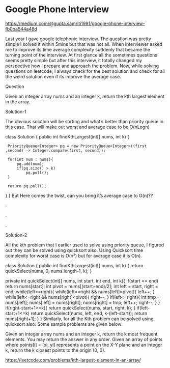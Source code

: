 # Google Phone Interview

https://medium.com/@gupta.samriti1991/google-phone-interview-fb0ba544a48d

Last year I gave google telephonic interview. The question was pretty simple I solved it within 5mins but that was not all. When interviewer asked me to improve its time average complexity suddenly that became the turning point of the interview. At first glance all the sometimes questions seems pretty simple but after this interview, it totally changed my perspective how I prepare and approach the problem. Now, while solving questions on leetcode, I always check for the best solution and check for all the weird solution even if its improve the average case.

Question

Given an integer array nums and an integer k, return the kth largest element in the array.

Solution-1

The obvious solution will be sorting and what’s better than priority queue in this case. That will make out worst and average case to be O(nLogn)

class Solution {
  public int findKthLargest(int[] nums, int k) {
 
     PriorityQueue<Integer> pq = new PriorityQueue<Integer>((first ,second) -> Integer.compare(first, second));
 
     for(int num : nums){
         pq.add(num);
         if(pq.size() > k)
             pq.poll();
     }
 
     return pq.poll();
  }
}
But Here comes the twist, can you bring it’s average case to O(n)??

.

.

.

Solution-2

All the kth problem that I earlier used to solve using priority queue, I figured out they can be solved using quicksort also. Using Quicksort time complexity for worst case is O(n²) but for average case it is O(n).

class Solution {
   public int findKthLargest(int[] nums, int k) {
      return quickSelect(nums, 0, nums.length-1, k);
   }
 
   private int quickSelect(int[] nums, int start, int end, int k){
       if(start == end)
           return nums[start];
       int pivot = nums[(start+end)/2];
       int left = start, right = end;
       while(left<=right){
            while(left<=right && nums[left]>pivot){
                 left++;
            }
       while(left<=right && nums[right]<pivot){
            right--;
       }
       if(left<=right){
            int tmp = nums[left];
            nums[left] = nums[right];
            nums[right] = tmp;
            left++;
            right--;
        }
   }
   if(right-start+1>=k){
        return quickSelect(nums, start, right, k);
   }
   if(left-start+1<=k)
        return quickSelect(nums, left, end, k-(left-start));
   return nums[right+1];
 }
}
Similarly, for all the Kth problem can be solved using quicksort also. Some sample problems are given below:

Given an integer array nums and an integer k, return the k most frequent elements. You may return the answer in any order.
Given an array of points where points[i] = [xi, yi] represents a point on the X-Y plane and an integer k, return the k closest points to the origin (0, 0).

https://leetcode.com/problems/kth-largest-element-in-an-array/